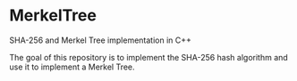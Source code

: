 # MerkelTree
SHA-256 and Merkel Tree implementation in C++


The goal of this repository is to implement the SHA-256 hash algorithm and use it to implement a Merkel Tree.

